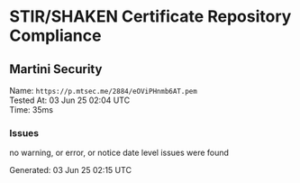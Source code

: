 # STIR/SHAKEN Certificate Repository Compliance

## Martini Security

Name: `https://p.mtsec.me/2884/eOViPHnmb6AT.pem`\
Tested At: 03 Jun 25 02:04 UTC\
Time: 35ms

### Issues

no warning, or error, or notice date level issues were found

Generated: 03 Jun 25 02:15 UTC